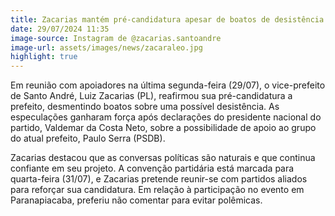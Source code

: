```yaml
---
title: Zacarias mantém pré-candidatura apesar de boatos de desistência
date: 29/07/2024 11:35
image-source: Instagram de @zacarias.santoandre
image-url: assets/images/news/zacaraleo.jpg
highlight: true
---
```


Em reunião com apoiadores na última segunda-feira (29/07), o vice-prefeito de Santo André, Luiz Zacarias (PL), reafirmou sua pré-candidatura a prefeito, desmentindo boatos sobre uma possível desistência. As especulações ganharam força após declarações do presidente nacional do partido, Valdemar da Costa Neto, sobre a possibilidade de apoio ao grupo do atual prefeito, Paulo Serra (PSDB).

Zacarias destacou que as conversas políticas são naturais e que continua confiante em seu projeto. A convenção partidária está marcada para quarta-feira (31/07), e Zacarias pretende reunir-se com partidos aliados para reforçar sua candidatura. Em relação à participação no evento em Paranapiacaba, preferiu não comentar para evitar polêmicas.